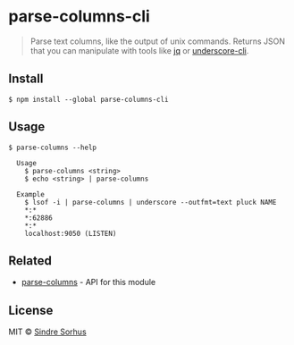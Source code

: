 # parse-columns-cli

> Parse text columns, like the output of unix commands. Returns JSON that you can manipulate with tools like [jq](https://github.com/stedolan/jq) or [underscore-cli](https://github.com/ddopson/underscore-cli).


## Install

```
$ npm install --global parse-columns-cli
```


## Usage

```
$ parse-columns --help

  Usage
    $ parse-columns <string>
    $ echo <string> | parse-columns

  Example
    $ lsof -i | parse-columns | underscore --outfmt=text pluck NAME
    *:*
    *:62886
    *:*
    localhost:9050 (LISTEN)
```


## Related

- [parse-columns](https://github.com/sindresorhus/parse-columns) - API for this module


## License

MIT © [Sindre Sorhus](http://sindresorhus.com)
